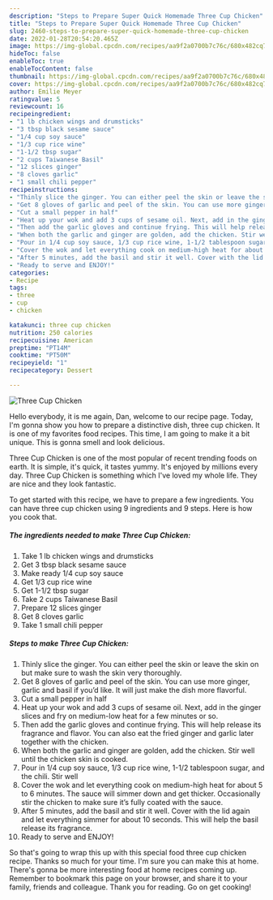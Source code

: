 ```yaml
---
description: "Steps to Prepare Super Quick Homemade Three Cup Chicken"
title: "Steps to Prepare Super Quick Homemade Three Cup Chicken"
slug: 2460-steps-to-prepare-super-quick-homemade-three-cup-chicken
date: 2022-01-28T20:54:20.465Z
image: https://img-global.cpcdn.com/recipes/aa9f2a0700b7c76c/680x482cq70/three-cup-chicken-recipe-main-photo.jpg
hideToc: false
enableToc: true
enableTocContent: false
thumbnail: https://img-global.cpcdn.com/recipes/aa9f2a0700b7c76c/680x482cq70/three-cup-chicken-recipe-main-photo.jpg
cover: https://img-global.cpcdn.com/recipes/aa9f2a0700b7c76c/680x482cq70/three-cup-chicken-recipe-main-photo.jpg
author: Emilie Meyer
ratingvalue: 5
reviewcount: 16
recipeingredient:
- "1 lb chicken wings and drumsticks"
- "3 tbsp black sesame sauce"
- "1/4 cup soy sauce"
- "1/3 cup rice wine"
- "1-1/2 tbsp sugar"
- "2 cups Taiwanese Basil"
- "12 slices ginger"
- "8 cloves garlic"
- "1 small chili pepper"
recipeinstructions:
- "Thinly slice the ginger. You can either peel the skin or leave the skin on but make sure to wash the skin very thoroughly."
- "Get 8 gloves of garlic and peel of the skin. You can use more ginger, garlic and basil if you’d like. It will just make the dish more flavorful."
- "Cut a small pepper in half"
- "Heat up your wok and add 3 cups of sesame oil. Next, add in the ginger slices and fry on medium-low heat for a few minutes or so."
- "Then add the garlic gloves and continue frying. This will help release its fragrance and flavor. You can also eat the fried ginger and garlic later together with the chicken."
- "When both the garlic and ginger are golden, add the chicken. Stir well until the chicken skin is cooked."
- "Pour in 1/4 cup soy sauce, 1/3 cup rice wine, 1-1/2 tablespoon sugar, and the chili. Stir well"
- "Cover the wok and let everything cook on medium-high heat for about 5 to 6 minutes. The sauce will simmer down and get thicker. Occasionally stir the chicken to make sure it’s fully coated with the sauce."
- "After 5 minutes, add the basil and stir it well. Cover with the lid again and let everything simmer for about 10 seconds. This will help the basil release its fragrance."
- "Ready to serve and ENJOY!"
categories:
- Recipe
tags:
- three
- cup
- chicken

katakunci: three cup chicken 
nutrition: 250 calories
recipecuisine: American
preptime: "PT14M"
cooktime: "PT50M"
recipeyield: "1"
recipecategory: Dessert

---
```



![Three Cup Chicken](https://img-global.cpcdn.com/recipes/aa9f2a0700b7c76c/680x482cq70/three-cup-chicken-recipe-main-photo.jpg)

Hello everybody, it is me again, Dan, welcome to our recipe page. Today, I'm gonna show you how to prepare a distinctive dish, three cup chicken. It is one of my favorites food recipes. This time, I am going to make it a bit unique. This is gonna smell and look delicious.



Three Cup Chicken is one of the most popular of recent trending foods on earth. It is simple, it's quick, it tastes yummy. It's enjoyed by millions every day. Three Cup Chicken is something which I've loved my whole life. They are nice and they look fantastic.


To get started with this recipe, we have to prepare a few ingredients. You can have three cup chicken using 9 ingredients and 9 steps. Here is how you cook that.

<!--inarticleads1-->

##### The ingredients needed to make Three Cup Chicken:

1. Take 1 lb chicken wings and drumsticks
1. Get 3 tbsp black sesame sauce
1. Make ready 1/4 cup soy sauce
1. Get 1/3 cup rice wine
1. Get 1-1/2 tbsp sugar
1. Take 2 cups Taiwanese Basil
1. Prepare 12 slices ginger
1. Get 8 cloves garlic
1. Take 1 small chili pepper




<!--inarticleads2-->

##### Steps to make Three Cup Chicken:

1. Thinly slice the ginger. You can either peel the skin or leave the skin on but make sure to wash the skin very thoroughly.
1. Get 8 gloves of garlic and peel of the skin. You can use more ginger, garlic and basil if you’d like. It will just make the dish more flavorful.
1. Cut a small pepper in half
1. Heat up your wok and add 3 cups of sesame oil. Next, add in the ginger slices and fry on medium-low heat for a few minutes or so.
1. Then add the garlic gloves and continue frying. This will help release its fragrance and flavor. You can also eat the fried ginger and garlic later together with the chicken.
1. When both the garlic and ginger are golden, add the chicken. Stir well until the chicken skin is cooked.
1. Pour in 1/4 cup soy sauce, 1/3 cup rice wine, 1-1/2 tablespoon sugar, and the chili. Stir well
1. Cover the wok and let everything cook on medium-high heat for about 5 to 6 minutes. The sauce will simmer down and get thicker. Occasionally stir the chicken to make sure it’s fully coated with the sauce.
1. After 5 minutes, add the basil and stir it well. Cover with the lid again and let everything simmer for about 10 seconds. This will help the basil release its fragrance.
1. Ready to serve and ENJOY!



So that's going to wrap this up with this special food three cup chicken recipe. Thanks so much for your time. I'm sure you can make this at home. There's gonna be more interesting food at home recipes coming up. Remember to bookmark this page on your browser, and share it to your family, friends and colleague. Thank you for reading. Go on get cooking!

